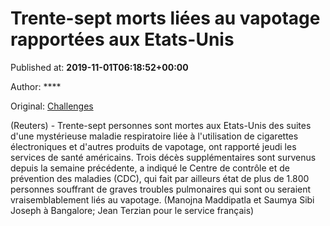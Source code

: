 
# Trente-sept morts liées au vapotage rapportées aux Etats-Unis

Published at: **2019-11-01T06:18:52+00:00**

Author: ****

Original: [Challenges](https://www.challenges.fr/top-news/trente-sept-morts-liees-au-vapotage-rapportees-aux-etats-unis_682673)

(Reuters) - Trente-sept personnes sont mortes aux Etats-Unis des suites d'une mystérieuse maladie respiratoire liée à l'utilisation de cigarettes électroniques et d'autres produits de vapotage, ont rapporté jeudi les services de santé américains.
Trois décès supplémentaires sont survenus depuis la semaine précédente, a indiqué le Centre de contrôle et de prévention des maladies (CDC), qui fait par ailleurs état de plus de 1.800 personnes souffrant de graves troubles pulmonaires qui sont ou seraient vraisemblablement liés au vapotage.
(Manojna Maddipatla et Saumya Sibi Joseph à Bangalore; Jean Terzian pour le service français)

